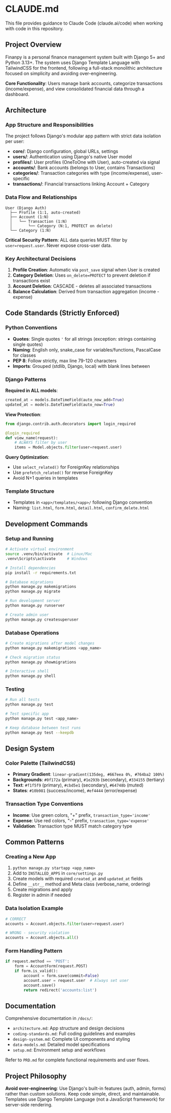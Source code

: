 # CLAUDE.md

This file provides guidance to Claude Code (claude.ai/code) when working with code in this repository.

## Project Overview

Finanpy is a personal finance management system built with Django 5+ and Python 3.13+. The system uses Django Template Language with TailwindCSS for the frontend, following a full-stack monolithic architecture focused on simplicity and avoiding over-engineering.

**Core Functionality**: Users manage bank accounts, categorize transactions (income/expense), and view consolidated financial data through a dashboard.

## Architecture

### App Structure and Responsibilities

The project follows Django's modular app pattern with strict data isolation per user:

- **core/**: Django configuration, global URLs, settings
- **users/**: Authentication using Django's native User model
- **profiles/**: User profiles (OneToOne with User), auto-created via signal
- **accounts/**: Bank accounts (belongs to User, contains Transactions)
- **categories/**: Transaction categories with type (income/expense), user-specific
- **transactions/**: Financial transactions linking Account + Category

### Data Flow and Relationships

```
User (Django Auth)
  ├── Profile (1:1, auto-created)
  ├── Account (1:N)
  │   └── Transaction (1:N)
  │       └── Category (N:1, PROTECT on delete)
  └── Category (1:N)
```

**Critical Security Pattern**: ALL data queries MUST filter by `user=request.user`. Never expose cross-user data.

### Key Architectural Decisions

1. **Profile Creation**: Automatic via `post_save` signal when User is created
2. **Category Deletion**: Uses `on_delete=PROTECT` to prevent deletion if transactions exist
3. **Account Deletion**: CASCADE - deletes all associated transactions
4. **Balance Calculation**: Derived from transaction aggregation (income - expense)

## Code Standards (Strictly Enforced)

### Python Conventions
- **Quotes**: Single quotes `'` for all strings (exception: strings containing single quotes)
- **Naming**: English only, snake_case for variables/functions, PascalCase for classes
- **PEP 8**: Follow strictly, max line 79-120 characters
- **Imports**: Grouped (stdlib, Django, local) with blank lines between

### Django Patterns

**Required in ALL models**:
```python
created_at = models.DateTimeField(auto_now_add=True)
updated_at = models.DateTimeField(auto_now=True)
```

**View Protection**:
```python
from django.contrib.auth.decorators import login_required

@login_required
def view_name(request):
    # ALWAYS filter by user
    items = Model.objects.filter(user=request.user)
```

**Query Optimization**:
- Use `select_related()` for ForeignKey relationships
- Use `prefetch_related()` for reverse ForeignKey
- Avoid N+1 queries in templates

### Template Structure
- Templates in `<app>/templates/<app>/` following Django convention
- Naming: `list.html`, `form.html`, `detail.html`, `confirm_delete.html`

## Development Commands

### Setup and Running
```bash
# Activate virtual environment
source .venv/bin/activate  # Linux/Mac
.venv\Scripts\activate     # Windows

# Install dependencies
pip install -r requirements.txt

# Database migrations
python manage.py makemigrations
python manage.py migrate

# Run development server
python manage.py runserver

# Create admin user
python manage.py createsuperuser
```

### Database Operations
```bash
# Create migrations after model changes
python manage.py makemigrations <app_name>

# Check migration status
python manage.py showmigrations

# Interactive shell
python manage.py shell
```

### Testing
```bash
# Run all tests
python manage.py test

# Test specific app
python manage.py test <app_name>

# Keep database between test runs
python manage.py test --keepdb
```

## Design System

### Color Palette (TailwindCSS)
- **Primary Gradient**: `linear-gradient(135deg, #667eea 0%, #764ba2 100%)`
- **Backgrounds**: `#0f172a` (primary), `#1e293b` (secondary), `#334155` (tertiary)
- **Text**: `#f1f5f9` (primary), `#cbd5e1` (secondary), `#64748b` (muted)
- **States**: `#10b981` (success/income), `#ef4444` (error/expense)

### Transaction Type Conventions
- **Income**: Use green colors, "+" prefix, `transaction_type='income'`
- **Expense**: Use red colors, "-" prefix, `transaction_type='expense'`
- **Validation**: Transaction type MUST match category type

## Common Patterns

### Creating a New App
1. `python manage.py startapp <app_name>`
2. Add to `INSTALLED_APPS` in `core/settings.py`
3. Create models with required `created_at` and `updated_at` fields
4. Define `__str__` method and Meta class (verbose_name, ordering)
5. Create migrations and apply
6. Register in admin if needed

### Data Isolation Example
```python
# CORRECT
accounts = Account.objects.filter(user=request.user)

# WRONG - security violation
accounts = Account.objects.all()
```

### Form Handling Pattern
```python
if request.method == 'POST':
    form = AccountForm(request.POST)
    if form.is_valid():
        account = form.save(commit=False)
        account.user = request.user  # Always set user
        account.save()
        return redirect('accounts:list')
```

## Documentation

Comprehensive documentation in `/docs/`:
- `architecture.md`: App structure and design decisions
- `coding-standards.md`: Full coding guidelines and examples
- `design-system.md`: Complete UI components and styling
- `data-models.md`: Detailed model specifications
- `setup.md`: Environment setup and workflows

Refer to `PRD.md` for complete functional requirements and user flows.

## Project Philosophy

**Avoid over-engineering**: Use Django's built-in features (auth, admin, forms) rather than custom solutions. Keep code simple, direct, and maintainable. Templates use Django Template Language (not a JavaScript framework) for server-side rendering.
